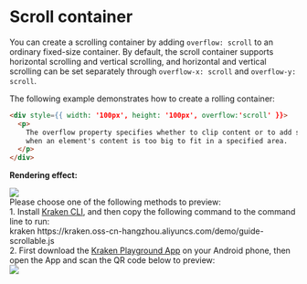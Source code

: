 # Scroll container

You can create a scrolling container by adding `overflow: scroll` to an ordinary fixed-size container.
By default, the scroll container supports horizontal scrolling and vertical scrolling, and horizontal and vertical scrolling can be set separately through `overflow-x: scroll` and `overflow-y: scroll`.

The following example demonstrates how to create a rolling container:

```html
<div style={{ width: '100px', height: '100px', overflow:'scroll' }}>
  <p>
    The overflow property specifies whether to clip content or to add scrollbars
    when an element's content is too big to fit in a specified area.
  </p>
</div>
```

**Rendering effect:**

<div className="code-preview">
  <img className="preview-image" src="https://img.alicdn.com/imgextra/i2/O1CN01DRI45K1OB4W5Mz3ix_!!6000000001666-2-tps-360-662.png" />

  <div className="preview-tips">
    <div className="preview-title">
      Please choose one of the following methods to preview:
    </div>
    <div className="preview-row">
      <div>
        1. Install <a href="/guide#快 Experience-kraken">Kraken CLI</a>, and then copy the following command to the command line to run:
      </div>
      <div className="preview-code">
        kraken https://kraken.oss-cn-hangzhou.aliyuncs.com/demo/guide-scrollable.js
      </div>
    </div>
    <div className="preview-row">
      <div>
        2. First download the <a href="/guide#kraken-playground" >Kraken Playground App</a> on your Android phone, then open the App and scan the QR code below to preview:
      </div>
      <img className="preview-qrcode" src="https://kraken.oss-cn-hangzhou.aliyuncs.com/images/68_687_2b6eb14913b45ac7522637d23acc214c_2d74fdc99be8a021a3f025eb5069a731.png" />
    </div>
  </div>
</div>
